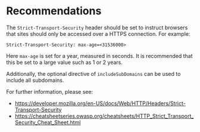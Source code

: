 # Recommendations

The `Strict-Transport-Security` header should be set to instruct browsers that sites should only be accessed over a HTTPS connection. For example:

`Strict-Transport-Security: max-age=<31536000>`

Here `max-age` is set for a year, measured in seconds. It is recommended that this be set to a large value such as 1 or 2 years.

Additionally, the optional directive of `includeSubDomains` can be used to include all subdomains.

For further information, please see:

- <https://developer.mozilla.org/en-US/docs/Web/HTTP/Headers/Strict-Transport-Security>
- <https://cheatsheetseries.owasp.org/cheatsheets/HTTP_Strict_Transport_Security_Cheat_Sheet.html>
